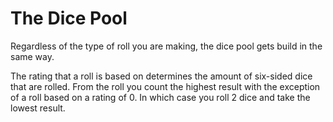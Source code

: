 # The Dice Pool

Regardless of the type of roll you are making, the dice pool gets build in the same way.

The rating that a roll is based on determines the amount of six-sided dice that are rolled. From the roll you count the highest result with the exception of a roll based on a rating of 0. In which case you roll 2 dice and take the lowest result.
